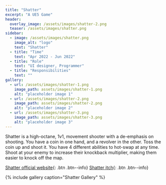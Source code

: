 ```yaml
---
title: "Shatter"
excerpt: "A UE5 Game"
header:
  overlay_image: /assets/images/shatter-2.png
  teaser: /assets/images/shatter.png
sidebar:
  - image: /assets/images/shatter.png
    image_alt: "logo"
    text: "Shatter"
  - title: "Time"
    text: "Apr 2022 - Jun 2022"
  - title: "Role"
    text: "UI designer, Programmer"
  - title: "Responsibilities"
    text: ""
gallery:
  - url: /assets/images/shatter-1.png
    image_path: assets/images/shatter-1.png
    alt: "placeholder image 1"
  - url: /assets/images/shatter-2.png
    image_path: assets/images/shatter-2.png
    alt: "placeholder image 2"
  - url: /assets/images/shatter-3.png
    image_path: assets/images/shatter-3.png
    alt: "placeholder image 3"
---
```


Shatter is a high-octane, 1v1, movement shooter with a de-emphasis on shooting. You have a coin in one hand, and a revolver in the other. Toss the coin up and shoot it. You have 4 different abilities to hot-swap at any time. Shoot at your enemy to increase their knockback multiplier, making them easier to knock off the map.

[Shatter official website](https://www.shatter.co.in/){: .btn .btn--info}
[Shatter itch](https://k1ngslayer.itch.io/shatter){: .btn .btn--info}

{% include gallery caption="Shatter Gallery" %}
